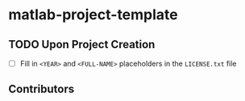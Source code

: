 # matlab-project-template

## TODO Upon Project Creation

- [ ] Fill in `<YEAR>` and `<FULL-NAME>` placeholders in the `LICENSE.txt` file

## Contributors

<!-- ALL-CONTRIBUTORS-LIST:START - Do not remove or modify this section -->
<!-- prettier-ignore-start -->
<!-- markdownlint-disable -->

<!-- markdownlint-restore -->
<!-- prettier-ignore-end -->

<!-- ALL-CONTRIBUTORS-LIST:END -->
